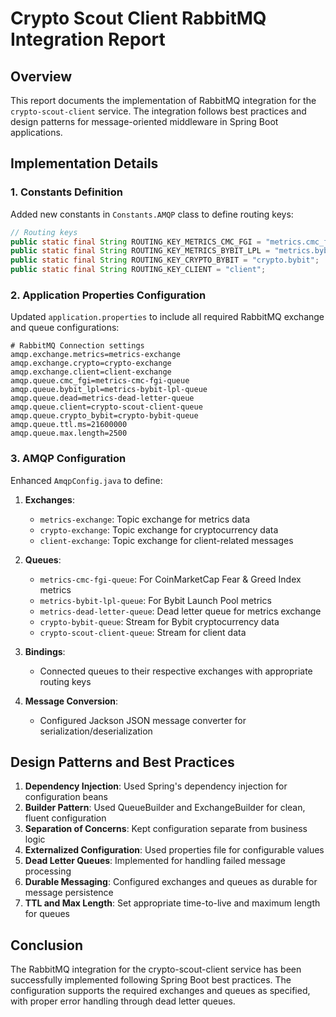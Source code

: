 # Crypto Scout Client RabbitMQ Integration Report

## Overview

This report documents the implementation of RabbitMQ integration for the `crypto-scout-client` service. The integration
follows best practices and design patterns for message-oriented middleware in Spring Boot applications.

## Implementation Details

### 1. Constants Definition

Added new constants in `Constants.AMQP` class to define routing keys:

```java
// Routing keys
public static final String ROUTING_KEY_METRICS_CMC_FGI = "metrics.cmc_fgi";
public static final String ROUTING_KEY_METRICS_BYBIT_LPL = "metrics.bybit_lpl";
public static final String ROUTING_KEY_CRYPTO_BYBIT = "crypto.bybit";
public static final String ROUTING_KEY_CLIENT = "client";
```

### 2. Application Properties Configuration

Updated `application.properties` to include all required RabbitMQ exchange and queue configurations:

```properties
# RabbitMQ Connection settings
amqp.exchange.metrics=metrics-exchange
amqp.exchange.crypto=crypto-exchange
amqp.exchange.client=client-exchange
amqp.queue.cmc_fgi=metrics-cmc-fgi-queue
amqp.queue.bybit_lpl=metrics-bybit-lpl-queue
amqp.queue.dead=metrics-dead-letter-queue
amqp.queue.client=crypto-scout-client-queue
amqp.queue.crypto_bybit=crypto-bybit-queue
amqp.queue.ttl.ms=21600000
amqp.queue.max.length=2500
```

### 3. AMQP Configuration

Enhanced `AmqpConfig.java` to define:

1. **Exchanges**:
    - `metrics-exchange`: Topic exchange for metrics data
    - `crypto-exchange`: Topic exchange for cryptocurrency data
    - `client-exchange`: Topic exchange for client-related messages

2. **Queues**:
    - `metrics-cmc-fgi-queue`: For CoinMarketCap Fear & Greed Index metrics
    - `metrics-bybit-lpl-queue`: For Bybit Launch Pool metrics
    - `metrics-dead-letter-queue`: Dead letter queue for metrics exchange
    - `crypto-bybit-queue`: Stream for Bybit cryptocurrency data
    - `crypto-scout-client-queue`: Stream for client data

3. **Bindings**:
    - Connected queues to their respective exchanges with appropriate routing keys

4. **Message Conversion**:
    - Configured Jackson JSON message converter for serialization/deserialization

## Design Patterns and Best Practices

1. **Dependency Injection**: Used Spring's dependency injection for configuration beans
2. **Builder Pattern**: Used QueueBuilder and ExchangeBuilder for clean, fluent configuration
3. **Separation of Concerns**: Kept configuration separate from business logic
4. **Externalized Configuration**: Used properties file for configurable values
5. **Dead Letter Queues**: Implemented for handling failed message processing
6. **Durable Messaging**: Configured exchanges and queues as durable for message persistence
7. **TTL and Max Length**: Set appropriate time-to-live and maximum length for queues

## Conclusion

The RabbitMQ integration for the crypto-scout-client service has been successfully implemented following Spring Boot
best practices. The configuration supports the required exchanges and queues as specified, with proper error handling
through dead letter queues.
